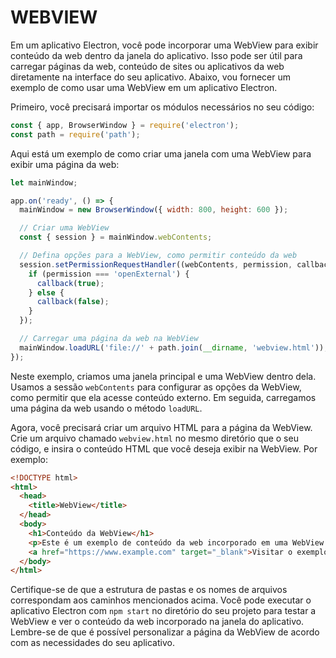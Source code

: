 # WEBVIEW
Em um aplicativo Electron, você pode incorporar uma WebView para exibir conteúdo da web dentro da janela do aplicativo. Isso pode ser útil para carregar páginas da web, conteúdo de sites ou aplicativos da web diretamente na interface do seu aplicativo. Abaixo, vou fornecer um exemplo de como usar uma WebView em um aplicativo Electron.

Primeiro, você precisará importar os módulos necessários no seu código:

```javascript
const { app, BrowserWindow } = require('electron');
const path = require('path');
```

Aqui está um exemplo de como criar uma janela com uma WebView para exibir uma página da web:

```javascript
let mainWindow;

app.on('ready', () => {
  mainWindow = new BrowserWindow({ width: 800, height: 600 });

  // Criar uma WebView
  const { session } = mainWindow.webContents;

  // Defina opções para a WebView, como permitir conteúdo da web
  session.setPermissionRequestHandler((webContents, permission, callback) => {
    if (permission === 'openExternal') {
      callback(true);
    } else {
      callback(false);
    }
  });

  // Carregar uma página da web na WebView
  mainWindow.loadURL('file://' + path.join(__dirname, 'webview.html'));
});
```

Neste exemplo, criamos uma janela principal e uma WebView dentro dela. Usamos a sessão `webContents` para configurar as opções da WebView, como permitir que ela acesse conteúdo externo. Em seguida, carregamos uma página da web usando o método `loadURL`.

Agora, você precisará criar um arquivo HTML para a página da WebView. Crie um arquivo chamado `webview.html` no mesmo diretório que o seu código, e insira o conteúdo HTML que você deseja exibir na WebView. Por exemplo:

```html
<!DOCTYPE html>
<html>
  <head>
    <title>WebView</title>
  </head>
  <body>
    <h1>Conteúdo da WebView</h1>
    <p>Este é um exemplo de conteúdo da web incorporado em uma WebView.</p>
    <a href="https://www.example.com" target="_blank">Visitar o exemplo</a>
  </body>
</html>
```

Certifique-se de que a estrutura de pastas e os nomes de arquivos correspondam aos caminhos mencionados acima. Você pode executar o aplicativo Electron com `npm start` no diretório do seu projeto para testar a WebView e ver o conteúdo da web incorporado na janela do aplicativo. Lembre-se de que é possível personalizar a página da WebView de acordo com as necessidades do seu aplicativo.